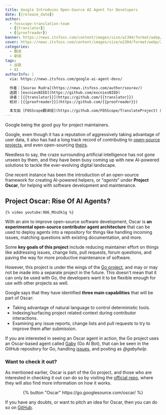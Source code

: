 ```yaml
---
title: Google Introduces Open-Source AI Agent for Developers
date: {{release_date}}
author:
  - fosscope-translation-team
  - {{translator}}
  - {{proofreader}}
banner: https://news.itsfoss.com/content/images/size/w1304/format/webp/2024/07/google-new-project-oscar.png
cover: https://news.itsfoss.com/content/images/size/w1304/format/webp/2024/07/google-new-project-oscar.png
categories:
  - 翻译
  - 新闻
tags: 
  - 谷歌
  - AI
authorInfo: |
  via: https://news.itsfoss.com/google-ai-agent-devs/

  作者：[Sourav Rudra](https://news.itsfoss.com/author/sourav/)
  选题：[excniesNIED](https://github.com/excniesNIED)
  译者：[{{translator}}](https://github.com/{{translator}})
  校对：[{{proofreader}}](https://github.com/{{proofreader}})

  本文由 [FOSScope翻译组](https://github.com/FOSScope/TranslateProject) 原创编译，[开源观察](https://fosscope.com/) 荣誉推出
---
```


Google being the good guy for project maintainers.

<!-- more -->

Google, even though it has a reputation of aggressively taking advantage of user data, it also has had a long track record of contributing to [open-source projects](https://opensource.google/projects), and even open-sourcing [theirs](https://news.itsfoss.com/google-open-source-tools-ai/).

Needless to say, the craze surrounding artificial intelligence has not gone unseen by them, and they have been busy coming up with new AI-powered solutions to tackle the ever-evolving digital landscape.

One recent instance has been the introduction of an open-source framework for creating AI-powered helpers, or “*agents*” under **Project Oscar**, for helping with software development and maintenance.

## Project Oscar: Rise Of AI Agents?

```
{% video youtube:986_MUsOk1g %}
```

With an aim to improve open-source software development, Oscar is **an experimental open-source contributor agent architecture** that can be used to deploy agents into a repository for things like handling incoming issues, matching questions with existing documentation, and more.

Some **key goals of this project** include reducing maintainer effort on things like addressing issues, change lists, pull requests, forum questions, and paving the way for more productive maintenance of software.

However, this project is under the wings of the [Go project](https://go.dev/project), and may or may not be made into a separate project in the future. This doesn't mean that it can only be used with Go, the developers want it to be flexible enough for use with other projects as well.

Google says that they have identified **three main capabilities** that will be part of Oscar:

- Taking advantage of natural language to control deterministic tools.
- Indexing/surfacing project related context during contributor interactions.
- Examining any issue reports, change lists and pull requests to try to improve them after submission.

If you are interested in seeing an Oscar agent in action, the Go project uses an Oscar-based agent called [Gaby](https://github.com/gabyhelp) (Go AI Bot), that can be seen in the GitHub repository for Go, handling [issues](https://github.com/golang/go/issues?q=label%3Agabywins&), and posting as *@gabyhelp*.

### Want to check it out?

As mentioned earlier, Oscar is part of the Go project, and those who are interested in checking it out can do so by visiting the [official repo](https://go.googlesource.com/oscar/), where they will also find more information on how it works.

<center>{% button "Oscar" https://go.googlesource.com/oscar/ %}</center>

If you have any doubts, or want to pitch an idea for Oscar, then you can do so on [GitHub](https://github.com/golang/go/discussions/68490).
